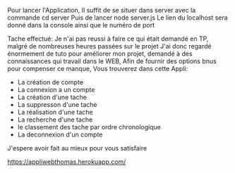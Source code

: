 Pour lancer l'Application,
  Il suffit de se situer dans server avec la commande cd server
  Puis de lancer node server.js
Le lien du localhost sera donné dans la console ainsi que le numéro de port

Tache effectué:
Je n'ai pas reussi à faire ce qui était demandé en TP, malgré de nombreuses heures passées sur le projet
J'ai donc regardé énormement de tuto pour améliorer mon projet, demandé à des connaissances qui travail dans le WEB,
Afin de fournir des options bnus pour compenser ce manque,
Vous trouverez dans cette Appli:

  - La création de compte
  - La connexion a un compte
  - La création d'une tache
  - La suppresson d'une tache
  - La réalisation d'une tache
  - La recherche d'une tache
  - le classement des tache par ordre chronologique
  - La deconnexion d'un compte
  
J'espere avoir fait au mieux pour vous satisfaire

https://appliwebthomas.herokuapp.com/
